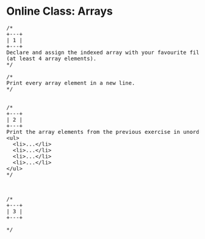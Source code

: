 # Online Class: Arrays

<pre>
/*
+---+
| 1 |
+---+
Declare and assign the indexed array with your favourite films 
(at least 4 array elements).
*/

/*
Print every array element in a new line.
*/


/*
+---+
| 2 |
+---+
Print the array elements from the previous exercise in unordered list.
&lt;ul&gt;
  &lt;li&gt;...&lt;/li&gt;
  &lt;li&gt;...&lt;/li&gt;
  &lt;li&gt;...&lt;/li&gt;
  &lt;li&gt;...&lt;/li&gt;
&lt;/ul&gt;
*/



/*
+---+
| 3 |
+---+

*/

</pre>
